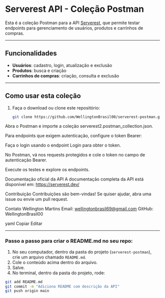 # Serverest API - Coleção Postman

Esta é a coleção Postman para a API [Serverest](https://serverest.dev/), que permite testar endpoints para gerenciamento de usuários, produtos e carrinhos de compras.

---

## Funcionalidades

- **Usuários**: cadastro, login, atualização e exclusão
- **Produtos**: busca e criação
- **Carrinhos de compras**: criação, consulta e exclusão

---

## Como usar esta coleção

1. Faça o download ou clone este repositório:
   ```bash
   git clone https://github.com/WellingtonBrasil00/serverest-postman.git
Abra o Postman e importe a coleção serverest2.postman_collection.json.

Para endpoints que exigem autenticação, configure o token Bearer:

Faça o login usando o endpoint Login para obter o token.

No Postman, vá nos requests protegidos e cole o token no campo de autenticação Bearer.

Execute os testes e explore os endpoints.

Documentação oficial da API
A documentação completa da API está disponível em:
https://serverest.dev/

Contribuição
Contribuições são bem-vindas! Se quiser ajudar, abra uma issue ou envie um pull request.

Contato
Wellington Martins
Email: wellingtonbrasil69@gmail.com
GitHub: WellingtonBrasil00

yaml
Copiar
Editar

---

### Passo a passo para criar o README.md no seu repo:

1. No seu computador, dentro da pasta do projeto (`serverest-postman`), crie um arquivo chamado `README.md`.
2. Cole o conteúdo acima dentro do arquivo.
3. Salve.
4. No terminal, dentro da pasta do projeto, rode:

```bash
git add README.md
git commit -m "Adiciona README com descrição da API"
git push origin main
